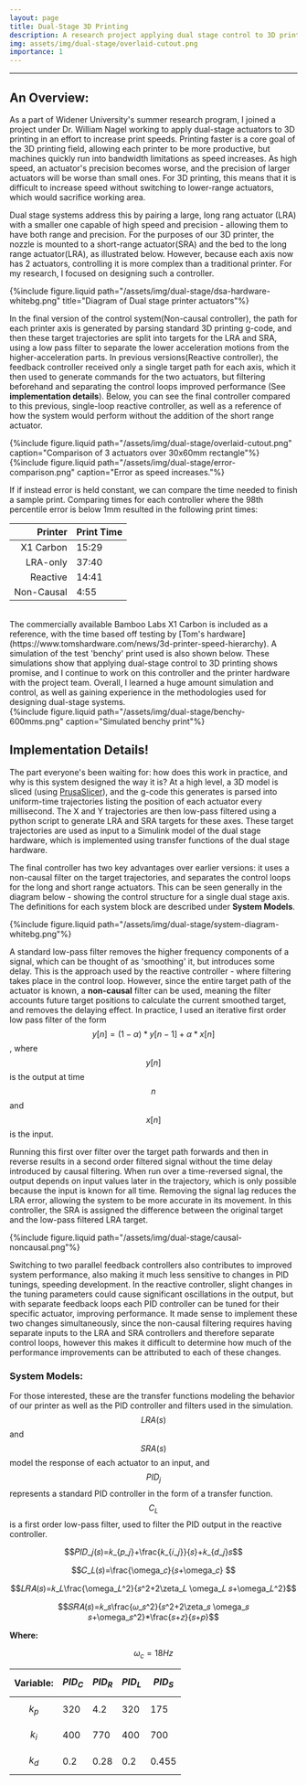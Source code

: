 ```yaml
---
layout: page
title: Dual-Stage 3D Printing
description: A research project applying dual stage control to 3D printing.
img: assets/img/dual-stage/overlaid-cutout.png
importance: 1
---
```

-----

## An Overview:

As a part of Widener University's summer research program, I joined a project under Dr. William Nagel working to apply dual-stage actuators to 3D printing in an effort to increase print speeds. Printing faster is a core goal of the 3D printing field, allowing each printer to be more productive, but machines quickly run into bandwidth limitations as speed increases. As high speed, an actuator's precision becomes worse, and the precision of larger actuators will be worse than small ones. For 3D printing, this means that it is difficult to increase speed without switching to lower-range actuators, which would sacrifice working area.

Dual stage systems address this by pairing a large, long rang actuator (LRA) with a smaller one capable of high speed and precision - allowing them to have both range and precision. For the purposes of our 3D printer, the nozzle is mounted to a short-range actuator(SRA) and the bed to the long range actuator(LRA), as illustrated below. However, because each axis now has 2 actuators, controlling it is more complex than a traditional printer. For my research, I focused on designing such a controller.

<div class="row mt-3 justify-content-sm-center">
    <div class="col-md-8 mt-md-0">
        {%include figure.liquid path="/assets/img/dual-stage/dsa-hardware-whitebg.png" title="Diagram of Dual stage printer actuators"%}
    </div>
</div>

In the final version of the control system(Non-causal controller), the path for each printer axis is generated by parsing standard 3D printing g-code, and then these target trajectories are split into targets for the LRA and SRA, using a low pass filter to separate the lower acceleration motions from the higher-acceleration parts. In previous versions(Reactive controller), the feedback controller received only a single target path for each axis, which it then used to generate commands for the two actuators, but filtering beforehand and separating the control loops improved performance (See **implementation details**). Below, you can see the final controller compared to this previous, single-loop reactive controller, as well as a reference of how the system would perform without the addition of the short range actuator.

<div class="row mt-3 justify-content-sm-center">
    <div class="col-md-8 mt-md-0">
        {%include figure.liquid path="/assets/img/dual-stage/overlaid-cutout.png" caption="Comparison of 3 actuators over 30x60mm rectangle"%}
    </div>
</div>
<div class="row mt-3 justify-content-sm-center">
    <div class="col-md-8 mt-md-0">
        {%include figure.liquid path="/assets/img/dual-stage/error-comparison.png" caption="Error as speed increases."%}
    </div>
</div>

If if instead error is held constant, we can compare the time needed to finish a sample print. Comparing times for each controller where the 98th percentile error is below 1mm resulted in the following print times:

|Printer|Print Time|
|----:|:-----|
|X1 Carbon|15:29|
|LRA-only|37:40|
|Reactive|14:41|
|Non-Causal|4:55|

<br/>
The commercially available Bamboo Labs X1 Carbon is included as a reference, with the time based off testing by [Tom's hardware](https://www.tomshardware.com/news/3d-printer-speed-hierarchy). A simulation of the test 'benchy' print used is also shown below. These simulations show that applying dual-stage control to 3D printing shows promise, and I continue to work on this controller and the printer hardware with the project team. Overall, I learned a huge amount simulation and control, as well as gaining experience in the methodologies used for designing dual-stage systems.

<div class="row mt-3 justify-content-sm-center">
    <div class="col-md-8 mt-md-0">
        {%include figure.liquid path="/assets/img/dual-stage/benchy-600mms.png" caption="Simulated benchy print"%}
    </div>
</div>


## Implementation Details!
The part everyone's been waiting for: how does this work in practice, and why is this system designed the way it is? At a high level, a 3D model is sliced (using [PrusaSlicer](https://www.prusa3d.com/prusaslicer/)), and the g-code this generates is parsed into uniform-time trajectories listing the position of each actuator every millisecond. The X and Y trajectories are then low-pass filtered using a python script to generate LRA and SRA targets for these axes. These target trajectories are used as input to a Simulink model of the dual stage hardware, which is implemented using transfer functions of the dual stage hardware. 

The final controller has two key advantages over earlier versions: it uses a non-causal filter on the target trajectories, and separates the control loops for the long and short range actuators. This can be seen generally in the diagram below - showing the control structure for a single dual stage axis. The definitions for each system block are described under **System Models**.

<div class="row mt-3 justify-content-sm-center">
    <div class="col-md-8 mt-md-0">
        {%include figure.liquid path="/assets/img/dual-stage/system-diagram-whitebg.png"%}
    </div>
</div>

A standard low-pass filter removes the higher frequency components of a signal, which can be thought of as 'smoothing' it, but introduces some delay. This is the approach used by the reactive controller - where filtering takes place in the control loop. However, since the entire target path of the actuator is known, a **non-causal** filter can be used, meaning the filter accounts future target positions to calculate the current smoothed target, and removes the delaying effect. In practice, I used an iterative first order low pass filter of the form $$y[n]=(1-\alpha)*y[n-1]+\alpha*x[n]$$, where $$y[n]$$ is the output at time $$n$$ and $$x[n]$$ is the input. 

Running this first over filter over the target path forwards and then in reverse results in a second order filtered signal without the time delay introduced by causal filtering. When run over a time-reversed signal, the output depends on input values later in the trajectory, which is only possible because the input is known for all time. Removing the signal lag reduces the LRA error, allowing the system to be more accurate in its movement. In this controller, the SRA is assigned the difference between the original target and the low-pass filtered LRA target.

<div class="row mt-3 justify-content-sm-center">
    <div class="col-md-8 mt-md-0">
        {%include figure.liquid path="/assets/img/dual-stage/causal-noncausal.png"%}
    </div>
</div>

Switching to two parallel feedback controllers also contributes to improved system performance, also making it much less sensitive to changes in PID tunings, speeding development. In the reactive controller, slight changes in the tuning parameters could cause significant oscillations in the output, but with separate feedback loops each PID controller can be tuned for their specific actuator, improving performance. It made sense to implement these two changes simultaneously, since the non-causal filtering requires having separate inputs to the LRA and SRA controllers and therefore separate control loops, however this makes it difficult to determine how much of the performance improvements can be attributed to each of these changes.

### System Models:
For those interested, these are the transfer functions modeling the behavior of our printer as well as the PID controller and filters used in the simulation. $$LRA(s)$$ and $$SRA(s)$$ model the response of each actuator to an input, and $$PID_j$$ represents a standard PID controller in the form of a transfer function. $$C_L$$ is a first order low-pass filter, used to filter the PID output in the reactive controller.

$$𝑃𝐼𝐷_𝑗(𝑠)=𝑘_{𝑝_𝑗}+\frac{𝑘_{𝑖_𝑗}}{𝑠}+𝑘_{𝑑_𝑗}𝑠$$

$$𝐶_𝐿(𝑠)=\frac{\omega_𝑐}{𝑠+\omega_𝑐} $$

$$𝐿𝑅𝐴(𝑠)=𝑘_𝐿\frac{\omega_𝐿^2}{𝑠^2+2\zeta_𝐿 \omega_𝐿 𝑠+\omega_𝐿^2}$$

$$𝑆𝑅𝐴(𝑠)=𝑘_𝑠\frac{𝜔_𝑠^2}{𝑠^2+2\zeta_𝑠 \omega_𝑠 𝑠+\omega_𝑠^2}*\frac{𝑠+𝑧}{𝑠+𝑝}$$

**Where:**

$$\omega_c=18Hz$$

|Variable:|$$PID_C$$|$$PID_R$$|$$PID_L$$|$$PID_S$$|
|----:|-----|---|---|---|
|$$k_p$$|320|4.2|320|175|
|$$k_i$$|400|770|400|700|
|$$k_d$$|0.2|0.28|0.2|0.455|

